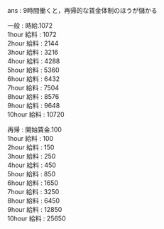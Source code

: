 ans :  9時間働くと，再帰的な賃金体制のほうが儲かる

一般 : 時給.1072</br>
1hour   給料 : 1072</br>
2hour   給料 : 2144</br>
3hour   給料 : 3216</br>
4hour   給料 : 4288</br>
5hour   給料 : 5360</br>
6hour   給料 : 6432</br>
7hour   給料 : 7504</br>
8hour   給料 : 8576</br>
9hour   給料 : 9648</br>
10hour  給料 : 10720</br>

再帰 : 開始賃金.100</br>
1hour   給料 : 100</br>
2hour   給料 : 150</br>
3hour   給料 : 250</br>
4hour   給料 : 450</br>
5hour   給料 : 850</br>
6hour   給料 : 1650</br>
7hour   給料 : 3250</br>
8hour   給料 : 6450</br>
9hour   給料 : 12850</br>
10hour  給料 : 25650</br>